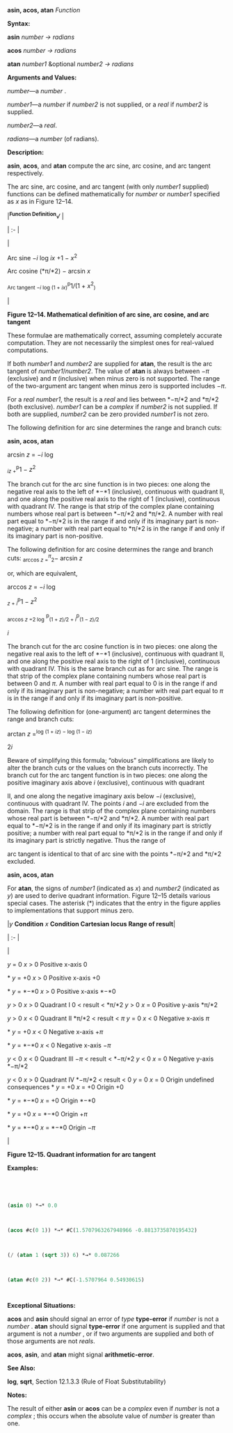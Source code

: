 **asin, acos, atan** *Function* 



**Syntax:** 



**asin** *number → radians* 



**acos** *number → radians* 



**atan** *number1* &optional *number2 → radians* 



**Arguments and Values:** 



*number*—a *number* . 



*number1*—a *number* if *number2* is not supplied, or a *real* if *number2* is supplied. 



*number2*—a *real*. 



*radians*—a *number* (of radians). 



**Description:** 



**asin**, **acos**, and **atan** compute the arc sine, arc cosine, and arc tangent respectively. 



The arc sine, arc cosine, and arc tangent (with only *number1* supplied) functions can be defined mathematically for *number* or *number1* specified as *x* as in Figure 12–14. 



|<b><sup>Function Definition</sup></b><i>√</i> |

| :- |

|<p>Arc sine *−i* log *ix* +1 *− x*<sup>2</sup> </p><p>Arc cosine (*π/*2) *−* arcsin *x* </p><p><sub>Arc tangent <i>−i</i> log (1 + <i>ix</i>)</sub><sup>p</sup>1<i>/</i>(1 + <i>x</i><sup>2</sup><sub>)</sub> </p>|





**Figure 12–14. Mathematical definition of arc sine, arc cosine, and arc tangent** 



These formulae are mathematically correct, assuming completely accurate computation. They are not necessarily the simplest ones for real-valued computations. 



If both *number1* and *number2* are supplied for **atan**, the result is the arc tangent of *number1*/*number2*. The value of **atan** is always between *−π* (exclusive) and *π* (inclusive) when minus zero is not supported. The range of the two-argument arc tangent when minus zero is supported includes *−π*. 



For a *real number1*, the result is a *real* and lies between *−π/*2 and *π/*2 (both exclusive). *number1* can be a *complex* if *number2* is not supplied. If both are supplied, *number2* can be zero provided *number1* is not zero. 



The following definition for arc sine determines the range and branch cuts: 







 



 



**asin, acos, atan** 







arcsin *z* = *−i* log 



<sub><i>iz</i> +</sub><sup>p</sup>1 <i>− z</i><sup>2</sup>  



The branch cut for the arc sine function is in two pieces: one along the negative real axis to the left of *−*1 (inclusive), continuous with quadrant II, and one along the positive real axis to the right of 1 (inclusive), continuous with quadrant IV. The range is that strip of the complex plane containing numbers whose real part is between *−π/*2 and *π/*2. A number with real part equal to *−π/*2 is in the range if and only if its imaginary part is non-negative; a number with real part equal to *π/*2 is in the range if and only if its imaginary part is non-positive. 



The following definition for arc cosine determines the range and branch cuts: <sub>arccos <i>z</i> =</sub><i><sup>π</sup></i><sub>2</sub><i>−</i> arcsin <i>z</i> 



or, which are equivalent, 







arccos *z* = *−i* log 



<sub><i>z</i> + <i>i</i></sub><sup>p</sup>1 <i>− z</i><sup>2</sup>  



<sub>arccos <i>z</i> =2 log</sub> <sup>p</sup><sub>(1 + <i>z</i>)<i>/</i>2 + <i>i</i></sub><sup>p</sup><sub>(1 <i>− z</i>)<i>/</i>2</sub>  



*i* 



The branch cut for the arc cosine function is in two pieces: one along the negative real axis to the left of *−*1 (inclusive), continuous with quadrant II, and one along the positive real axis to the right of 1 (inclusive), continuous with quadrant IV. This is the same branch cut as for arc sine. The range is that strip of the complex plane containing numbers whose real part is between 0 and *π*. A number with real part equal to 0 is in the range if and only if its imaginary part is non-negative; a number with real part equal to *π* is in the range if and only if its imaginary part is non-positive. 



The following definition for (one-argument) arc tangent determines the range and branch cuts: 



arctan <i>z</i> =<sup>log (1 + <i>iz</i>) <i>−</i> log (1 <i>− iz</i>)</sup> 



2*i* 



Beware of simplifying this formula; “obvious” simplifications are likely to alter the branch cuts or the values on the branch cuts incorrectly. The branch cut for the arc tangent function is in two pieces: one along the positive imaginary axis above *i* (exclusive), continuous with quadrant 



II, and one along the negative imaginary axis below *−i* (exclusive), continuous with quadrant IV. The points *i* and *−i* are excluded from the domain. The range is that strip of the complex plane containing numbers whose real part is between *−π/*2 and *π/*2. A number with real part equal to *−π/*2 is in the range if and only if its imaginary part is strictly positive; a number with real part equal to *π/*2 is in the range if and only if its imaginary part is strictly negative. Thus the range of 



arc tangent is identical to that of arc sine with the points *−π/*2 and *π/*2 excluded. 



 



 



**asin, acos, atan** 



For **atan**, the signs of *number1* (indicated as *x*) and *number2* (indicated as *y*) are used to derive quadrant information. Figure 12–15 details various special cases. The asterisk (\*) indicates that the entry in the figure applies to implementations that support minus zero. 



|*y* **Condition** *x* **Condition Cartesian locus Range of result**|

| :- |

|<p>*y* = 0 *x* > 0 Positive x-axis 0 </p><p>\* *y* = +0 *x* > 0 Positive x-axis +0 </p><p>\* *y* = *−*0 *x* > 0 Positive x-axis *−*0 </p><p>*y* > 0 *x* > 0 Quadrant I 0 < result < *π/*2 *y* > 0 *x* = 0 Positive y-axis *π/*2 </p><p>*y* > 0 *x* < 0 Quadrant II *π/*2 < result < *π y* = 0 *x* < 0 Negative x-axis *π* </p><p>\* *y* = +0 *x* < 0 Negative x-axis +*π* </p><p>\* *y* = *−*0 *x* < 0 Negative x-axis *−π* </p><p>*y* < 0 *x* < 0 Quadrant III *−π* < result < *−π/*2 *y* < 0 *x* = 0 Negative y-axis *−π/*2 </p><p>*y* < 0 *x* > 0 Quadrant IV *−π/*2 < result < 0 *y* = 0 *x* = 0 Origin undefined consequences \* *y* = +0 *x* = +0 Origin +0 </p><p>\* *y* = *−*0 *x* = +0 Origin *−*0 </p><p>\* *y* = +0 *x* = *−*0 Origin +*π* </p><p>\* *y* = *−*0 *x* = *−*0 Origin *−π*</p>|





**Figure 12–15. Quadrant information for arc tangent** 



**Examples:**
```lisp
 



(asin 0) *→* 0.0 



(acos #c(0 1)) *→* #C(1.5707963267948966 -0.8813735870195432) 



(/ (atan 1 (sqrt 3)) 6) *→* 0.087266 



(atan #c(0 2)) *→* #C(-1.5707964 0.54930615) 




```
**Exceptional Situations:** 



**acos** and **asin** should signal an error of *type* **type-error** if *number* is not a *number* . **atan** should signal **type-error** if one argument is supplied and that argument is not a *number* , or if two arguments are supplied and both of those arguments are not *reals*. 



**acos**, **asin**, and **atan** might signal **arithmetic-error**. 



**See Also:** 



**log**, **sqrt**, Section 12.1.3.3 (Rule of Float Substitutability) 







 



 



**Notes:** 



The result of either **asin** or **acos** can be a *complex* even if *number* is not a *complex* ; this occurs when the absolute value of *number* is greater than one. 



